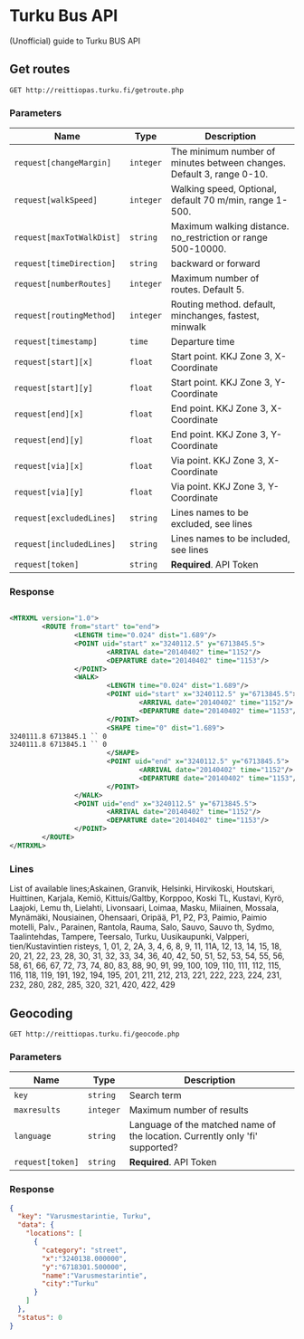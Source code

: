Turku Bus API
======

(Unofficial) guide to Turku BUS API

## Get routes

    GET http://reittiopas.turku.fi/getroute.php
    
    
### Parameters

Name | Type | Description 
-----|------|--------------
`request[changeMargin]`|`integer` | The minimum number of minutes between changes. Default 3, range 0-10.
`request[walkSpeed]`|`integer` | Walking speed, Optional, default 70 m/min, range 1-500.
`request[maxTotWalkDist]`|`string` | Maximum walking distance. no_restriction or range 500-10000.
`request[timeDirection]`|`string` |  backward or forward
`request[numberRoutes]`|`integer` | Maximum number of routes. Default 5.
`request[routingMethod]`|`integer` | Routing method. default, minchanges, fastest, minwalk
`request[timestamp]`|`time` | Departure time
`request[start][x]`|`float` | Start point. KKJ Zone 3, X-Coordinate
`request[start][y]`|`float` | Start point. KKJ Zone 3, Y-Coordinate
`request[end][x]`|`float` | End point. KKJ Zone 3, X-Coordinate
`request[end][y]`|`float` | End point. KKJ Zone 3, Y-Coordinate
`request[via][x]`|`float` | Via point. KKJ Zone 3, X-Coordinate
`request[via][y]`|`float` | Via point. KKJ Zone 3, Y-Coordinate
`request[excludedLines]`|`string` | Lines names to be excluded, see lines
`request[includedLines]`|`string` | Lines names to be included, see lines
`request[token]`|`string` | **Required**. API Token

### Response
```xml

<MTRXML version="1.0">
        <ROUTE from="start" to="end">
                <LENGTH time="0.024" dist="1.689"/>
                <POINT uid="start" x="3240112.5" y="6713845.5">
                        <ARRIVAL date="20140402" time="1152"/>
                        <DEPARTURE date="20140402" time="1153"/>
                </POINT>
                <WALK>
                        <LENGTH time="0.024" dist="1.689"/>
                        <POINT uid="start" x="3240112.5" y="6713845.5">
                                <ARRIVAL date="20140402" time="1152"/>
                                <DEPARTURE date="20140402" time="1153"/>
                        </POINT>
                        <SHAPE time="0" dist="1.689">
3240111.8 6713845.1 `` 0
3240111.8 6713845.1 `` 0
                        </SHAPE>
                        <POINT uid="end" x="3240112.5" y="6713845.5">
                                <ARRIVAL date="20140402" time="1152"/>
                                <DEPARTURE date="20140402" time="1153"/>
                        </POINT>
                </WALK>
                <POINT uid="end" x="3240112.5" y="6713845.5">
                        <ARRIVAL date="20140402" time="1152"/>
                        <DEPARTURE date="20140402" time="1153"/>
                </POINT>
        </ROUTE>
</MTRXML>

```

### Lines
List of available lines;Askainen, Granvik, Helsinki, Hirvikoski, Houtskari, Huittinen, Karjala, Kemiö, Kittuis/Galtby, Korppoo, Koski TL, Kustavi, Kyrö, Laajoki, Lemu th, Lielahti, Livonsaari, Loimaa, Masku, Miiainen, Mossala, Mynämäki, Nousiainen, Ohensaari, Oripää, P1, P2, P3, Paimio, Paimio motelli, Palv., Parainen, Rantola, Rauma, Salo, Sauvo, Sauvo th, Sydmo, Taalintehdas, Tampere, Teersalo, Turku, Uusikaupunki, Valpperi, tien/Kustavintien risteys, 1, 01, 2, 2A, 3, 4, 6, 8, 9, 11, 11A, 12, 13, 14, 15, 18, 20, 21, 22, 23, 28, 30, 31, 32, 33, 34, 36, 40, 42, 50, 51, 52, 53, 54, 55, 56, 58, 61, 66, 67, 72, 73, 74, 80, 83, 88, 90, 91, 99, 100, 109, 110, 111, 112, 115, 116, 118, 119, 191, 192, 194, 195, 201, 211, 212, 213, 221, 222, 223, 224, 231, 232, 280, 282, 285, 320, 321, 420, 422, 429

## Geocoding

    GET http://reittiopas.turku.fi/geocode.php
    
### Parameters
Name | Type | Description 
-----|------|--------------
`key`|`string` | Search term
`maxresults`|`integer` | Maximum number of results
`language`|`string` | Language of the matched name of the location. Currently only 'fi' supported?
`request[token]`|`string` | **Required**. API Token

### Response
```json
{
  "key": "Varusmestarintie, Turku",
  "data": {
    "locations": [
      {
        "category": "street",
        "x":"3240138.000000",
        "y":"6718301.500000",
        "name":"Varusmestarintie",
        "city":"Turku"
      }
    ]
  },
  "status": 0
}
```
